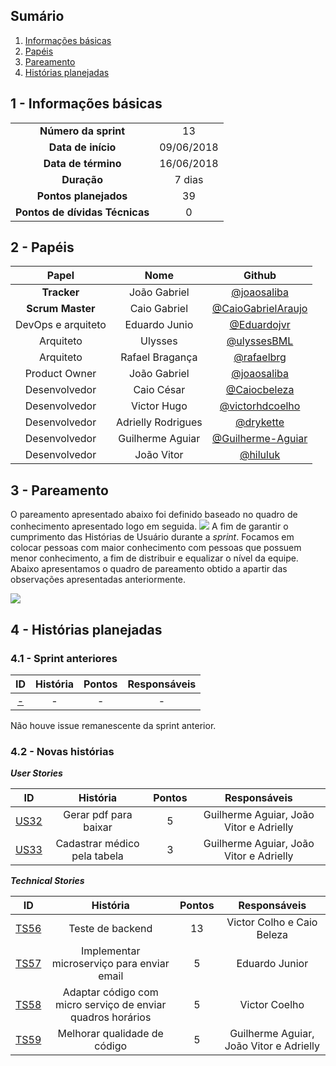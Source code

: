 ## Sumário

1. [Informações básicas](#1---informações-básicas)
1. [Papéis](#2---papéis)
1. [Pareamento](#3---pareamento)
1. [Histórias planejadas](#4---histórias-planejadas)


## 1 - Informações básicas

| | |
|:--:|:--:|
|**Número da sprint**|13|
|**Data de início**|09/06/2018|
|**Data de término**| 16/06/2018|
|**Duração**|7 dias|
|**Pontos planejados**|39|
|**Pontos de dívidas Técnicas**|0|

## 2 - Papéis

|Papel|Nome|Github|
|:---:|:--:|:--:|
|**Tracker**|João Gabriel|[@joaosaliba]()|
|**Scrum Master**|Caio Gabriel| [@CaioGabrielAraujo]()|
|DevOps e arquiteto|Eduardo Junio|[@Eduardojvr](https://github.com/Eduardojvr)|
|Arquiteto|Ulysses|[@ulyssesBML]()|
|Arquiteto|Rafael Bragança|[@rafaelbrg](https://github.com/rafaelbrg)|
|Product Owner|João Gabriel|[@joaosaliba]()|
|Desenvolvedor|Caio César|[@Caiocbeleza]()|
|Desenvolvedor|Victor Hugo|[@victorhdcoelho]()|
|Desenvolvedor|Adrielly Rodrigues|[@drykette]()|
|Desenvolvedor|Guilherme Aguiar|[@Guilherme-Aguiar]()|
|Desenvolvedor|João Vitor|[@hiluluk]()|

## 3 - Pareamento

O pareamento apresentado abaixo foi definido baseado no quadro de conhecimento apresentado logo em seguida.
<img src="{{site.baseurl}}/documentos/imagens/Sprint13/cPAreamento Sprint 13.png">
A fim de garantir o cumprimento das Histórias de Usuário durante a *sprint*. Focamos em colocar pessoas com maior conhecimento com pessoas que possuem menor conhecimento, a fim de distribuir e equalizar o nível da equipe. Abaixo apresentamos o quadro de pareamento obtido a apartir das observações apresentadas anteriormente.

<img src="{{site.baseurl}}/documentos/imagens/Sprint14/pareamento_s14.png">

## 4 - Histórias planejadas


### 4.1 - Sprint anteriores

|ID|História|Pontos|Responsáveis|
|:-:|:-----:|:----:|:----------:|
|[-]()|-|-|-|

Não houve issue remanescente da sprint anterior.


### 4.2 - Novas histórias


  ***User Stories***

|ID|História|Pontos|Responsáveis|
|:-:|:-----:|:----:|:----------:|
|[US32](https://github.com/fga-gpp-mds/2018.1_gerencia_mais/issues/252)|Gerar pdf para baixar|5|Guilherme Aguiar, João Vitor e Adrielly|
|[US33](https://github.com/fga-gpp-mds/2018.1_gerencia_mais/issues/253)|Cadastrar médico pela tabela|3|Guilherme Aguiar, João Vitor e Adrielly|

  ***Technical Stories***

|ID|História|Pontos|Responsáveis|
|:-:|:-----:|:----:|:----------:|
|[TS56](https://github.com/fga-gpp-mds/2018.1_gerencia_mais/issues/249)|Teste de backend|13|Victor Colho e Caio Beleza|
|[TS57](https://github.com/fga-gpp-mds/2018.1_gerencia_mais/issues/250)|Implementar microserviço para enviar email|5|Eduardo Junior|
|[TS58](https://github.com/fga-gpp-mds/2018.1_gerencia_mais/issues/251)|Adaptar código com micro serviço de enviar quadros horários|5|Victor Coelho|
|[TS59](https://github.com/fga-gpp-mds/2018.1_gerencia_mais/issues/248)|Melhorar qualidade de código |5|Guilherme Aguiar, João Vitor e Adrielly|
